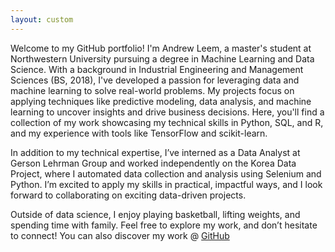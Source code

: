 ```yaml
---
layout: custom
---
```


Welcome to my GitHub portfolio! I'm Andrew Leem, a master's student at Northwestern University pursuing a degree in Machine Learning and Data Science. With a background in Industrial Engineering and Management Sciences (BS, 2018), I've developed a passion for leveraging data and machine learning to solve real-world problems. My projects focus on applying techniques like predictive modeling, data analysis, and machine learning to uncover insights and drive business decisions. Here, you'll find a collection of my work showcasing my technical skills in Python, SQL, and R, and my experience with tools like TensorFlow and scikit-learn.

In addition to my technical expertise, I’ve interned as a Data Analyst at Gerson Lehrman Group and worked independently on the Korea Data Project, where I automated data collection and analysis using Selenium and Python. I’m excited to apply my skills in practical, impactful ways, and I look forward to collaborating on exciting data-driven projects.

Outside of data science, I enjoy playing basketball, lifting weights, and spending time with family. Feel free to explore my work, and don’t hesitate to connect! You can also discover my work @ [GitHub](https://github.com/hyunstar11)

